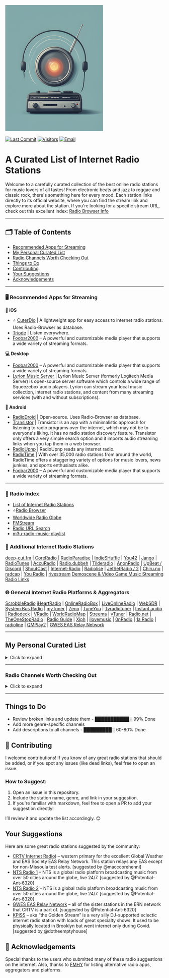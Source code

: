 ![Logo](https://github.com/deroverda/recommended-radio-streams/blob/main/logo_resized_enhanced.png?raw=true)

[![Last Commit](https://img.shields.io/github/last-commit/deroverda/recommended-radio-streams?style=flat-square)](https://github.com/deroverda/recommended-radio-streams)
[![Visitors](https://api.visitorbadge.io/api/VisitorHit?user=deroverda&repo=recommended-radio-streams&countColor=%237B1E7A&style=flat-square)](https://github.com/deroverda/recommended-radio-streams)
[![Email](https://img.shields.io/badge/email-D14836?style=flat-square&logo=gmail&logoColor=white)](mailto:disposablemail@mailbox.org)





# A Curated List of Internet Radio Stations

Welcome to a carefully curated collection of the best online radio stations for music lovers of all tastes! From electronic beats and jazz to reggae and classic rock, there's something here for every mood. Each station links directly to its official website, where you can find the stream link and explore more about the station. If you're looking for a specific stream URL, check out this excellent index: [Radio Browser Info](https://www.radio-browser.info)


---

## 🗂️ Table of Contents
- [Recommended Apps for Streaming](#️-recommended-apps-for-streaming)
- [My Personal Curated List](#my-personal-curated-list)
- [Radio Channels Worth Checking Out](#radio-channels-worth-checking-out)
- [Things to Do](#things-to-do)
- [Contributing](#contributing)
- [Your Suggestions](#your-suggestions)
- [Acknowledgements](#acknowledgements)

---

### 🖥️ **Recommended Apps for Streaming**

**📱 iOS**
- ⭐ [CuterDio](https://cuterdio.com/en) | A lightweight app for easy access to internet radio stations. Uses Radio-Browser as database. 
- [Triode](https://triode.app/) | Listen everywhere.
- [Foobar2000](https://www.foobar2000.org/) – A powerful and customizable media player that supports a wide variety of streaming formats.


**💻 Desktop**
- [Foobar2000](https://www.foobar2000.org/) – A powerful and customizable media player that supports a wide variety of streaming formats.
- [Lyrion Music Server](https://github.com/LMS-Community) | Lyrion Music Server (formerly Logitech Media Server) is open-source server software which controls a wide range of Squeezebox audio players. Lyrion can stream your local music collection, internet radio stations, and content from many streaming services (with and without subscriptions).

**🤖 Android**
- [RadioDroid](https://github.com/segler-alex/RadioDroid) | Open-source. Uses Radio-Browser as database. 
- [Transistor](https://codeberg.org/y20k/transistor) | Transistor is an app with a minimalistic approach for listening to radio programs over the internet, which may not be to everyone's liking. It has no radio station discovery feature. Transistor only offers a very simple search option and it imports audio streaming links when you tap them in a web browser.
- [RadioUpnp](https://play.google.com/store/apps/details?id=com.watea.radio_upnp) | RadioUpnp reads any internet radio.
- [RadioTime](https://play.google.com/store/apps/details?id=com.radiotime.app) | With over 35,000 radio stations from around the world, RadioTime offers a staggering variety of options for music lovers, news junkies, and sports enthusiasts alike.
- [Foobar2000](https://www.foobar2000.org/) – A powerful and customizable media player that supports a wide variety of streaming formats.



---

### 📜 Radio Index

- [List of Internet Radio Stations](https://en.wikipedia.org/wiki/List_of_Internet_radio_stations)
- ⭐[Radio Browser](https://www.radio-browser.info)
- [Worldwide Radio Globe](https://radio.garden/)
- [FMStream](https://fmstream.org)
- [Radio URL Search](https://streamurl.link)
- [m3u-radio-music-playlist](https://junguler.github.io/m3u-radio-music-playlists)

### 🔗 Additional Internet Radio Stations
[deep-cut.fm](https://deep-cut.fm) | [CoreRadio](https://coreradio.online/) | [RadioParadise](https://www.radioparadise.com) | [IndieSHuffle](https://www.indieshuffle.com) | [You42](https://www.you42.com) | [Jango](https://www.jango.com) | [RadioTunes](https://www.radiotunes.com)  | [AccuRadio](https://www.accuradio.com) | [Radio.dubbeh](https://radio.dubbeh.net/) | [Tilderadio](https://tilderadio.org/) | [AnonRadio](https://anonradio.net) | [UpBeat / Discord](https://discord.com) | [ShoutCast](https://www.shoutcast.com) | [Internet-Radio](https://www.internet-radio.com) | [Radiolise](https://radiolise.com) | [JetSetRadio / 2](https://jetsetradio.live/) | [Chiru.no](https://chiru.no) | [radcap](https://www.radcap.ru) | [You Radio](https://play.you.radio/) | [rivestream](https://www.rivestream.com) [Demoscene & Video Game Music Streaming Radio Links](https://mw.rat.bz/davgmsrl/)

### 🌐 General Internet Radio Platforms & Aggregators
[ScrobbleRadio](https://scrobblerad.io/) [iHeartRadio](https://www.iheart.com) | [OnlineRadioBox](https://onlineradiobox.com) | [LiveOnlineRadio](https://www.liveonlineradio.net) | [WebSDR](http://websdr.org/) | [System Bus Radio](https://github.com/fulldecent/system-bus-radio) | [myTuner](https://mytuner-radio.com) | [Zeno](https://zeno.fm) | [TuneYou](https://tuneyou.com) | [Tvradiotuner](https://tvradiotuner.com) | [Instant.audio](https://instant.audio) | [Radiodeck](https://www.radiodeck.com) | [VRadio](https://www.vradio.app) | [WorldRadioMap](https://www.worldradiomap.com) | [Streema](https://streema.com) | [vTuner](https://www.vtuner.com) | [Radio.net](https://www.radio.net) | [TheOneStopRadio](https://theonestopradio.com) | [Radio Guide](https://www.radioguide.fm) | [Xiph](https://xiph.org) | [ilovemusic](https://ilovemusic.de/) | [0nRadio](https://0nradio.com) | [1a Radio](https://1aradio.com) | [radioline](https://www.radioline.co) | [QMPlay2](https://github.com/zaps166/QMPlay2) | [GWES EAS Relay Network](https://gwes-eas.network/listen/)

---

## My Personal Curated List
<details>
  <summary>Click to expand</summary>

### Artist Specific 👑
- **Exclusive Radio - 2pac**: [Link](https://streaming.exclusive.radio/er/2pac/icecast.audio)  
- **Exclusive Radio - ABBA**: [Link](https://streaming.exclusive.radio/er/abba/icecast.audio)  
- **Exclusive Radio - Aretha Franklin**: [Link](https://streaming.exclusive.radio/er/arethafranklin/icecast.audio)  
- **Exclusive Radio - BB King**: [Link](https://streaming.exclusive.radio/er/bbking/icecast.audio)  
- **Exclusive Radio - Bob Marley**: [Link](https://streaming.exclusive.radio/er/bobmarley/icecast.audio)  
- **Exclusive Radio - Creedence Clearwater Revival**: [Link](https://streaming.exclusive.radio/er/creedence/icecast.audio)  
- **Exclusive Radio - Daft Punk**: [Link](https://www.surfmusik.de/m3u/exclusively-daft-punk,20696.m3u)  
- **Exclusive Radio - Ella Fitzgerald**: [Link](https://streaming.exclusive.radio/er/ellafitzgerald/icecast.audio)  
- **Exclusive Radio - Eric Clapton**: [Link](https://streaming.exclusive.radio/er/ericclapton/icecast.audio)  
- **Exclusive Radio - Jimi Hendrix**: [Link](https://streaming.exclusive.radio/er/hendrix/icecast.audio)  
- **Exclusive Radio - John Coltrane**: [Link](http://streaming.exclusive.radio/er/johncoltrane/icecast.audio)  
- **Exclusive Radio - Steely Dan**: [Link](https://streaming.exclusive.radio/er/steelydan/icecast.audio)  
- **Exclusive Radio - Supertramp**: [Link](https://streaming.exclusive.radio/er/supertramp/icecast.audio)  
- **Exclusive Radio - The Beatles**: [Link](http://streaming.exclusive.radio/er/beatles/icecast.audio)  
- **Exclusive Radio - The Police**: [Link](https://streaming.exclusive.radio/er/policehits/icecast.audio)  
- **Exclusive Radio - Van Morrison**: [Link](https://streaming.exclusive.radio/er/vanmorrison/icecast.audio)  
- **Australian Digital Radio Network - Red Hot Chili Peppers**: [Link](http://abm22.com.au:8000/CONTAINER129)  
- **Grateful Dead Radio - WGDR**: [Link](https://www.madmusicradio.com/wgdr)
- **Grateful Dead**: [Link](http://108.163.245.230:8100/stream) | unknown station
- **Virgin Radio Rockstar: Rolling Stones**: [Link](https://icy.unitedradio.it/VirginSpecialEvent.mp3)



---

### Classical 🎻

- **Calm Radio - Symphony**: [Link](https://calmradio.com/channel-guide/classical-music)
- **Calm Radio - Classical Mix**: [Link](https://calmradio.com/channel-guide/classical-music)
- **Calm Radio - Opera**: [Link](https://calmradio.com/channel-guide/classical-music)
- **WFMT Chicago**: [Link](https://www.wfmt.com/) | WFMT has been broadcasting classical music since 1951. Its website says WFMT "strives to entertain, engage, and above all, respect its listeners with a quality and variety of programming found nowhere else." It is also the primary station of the nationally syndicated WFMT Radio Network and a jazz network available to other public radio stations around the U.S. 
- **WBJC Baltimore**: [Link](https://www.wbjc.com/) | WBJC-FM is the classical radio voice of Baltimore City Community College.
- **WMNR**: [Link](https://www.wmnr.org/listen) | WMNR Fine Arts Radio is a public radio station, licensed to the Town of Monroe (Connecticut). We are on air 24/7,  providing classical and classic music via FM signal to much of Connecticut and nearby portions of New York. Our live stream is enjoyed around the world.

---

### Electronic ⚡
- **1.FM - Deep Techno & House**: [Link](https://www.1.fm/stations)
- **Cashmere Radio**: [Link](http://cashmereradio.com) | A Berlin-based station with diverse, experimental electronic music.
- **Dance Wave**: [Link](http://dancewave.com) | Focuses on upbeat electronic dance music.
- **FluxFM - ChillHop**: [Link](http://fluxfm.de/chillhop) | Plays a relaxed mix of hip-hop influenced electronic beats.
- **FluxFM - Hippie Trippy Garden**: [Link](https://www.fluxfm.de/posts/401dece5-d1f7-4d5b-9a50-5a1481758118) | Features psychedelic and experimental electronic music.
- **FluxFM - Sound Of Berlin**: [Link](http://fluxfm.de/sound-of-berlin) | Showcases the electronic music scene of Berlin.
- **FluxFM - Berlin Beach House Radio**: [Link](http://fluxfm.de/berlin-beach-house)  
- **Frisky Deep**: [Link](https://www.friskyradio.com/) | Specializes in deep house and similar electronic styles.
- **Frisky Radio**: [Link](https://www.friskyradio.com/) | A broader mix of various electronic genres.
- **LYL Radio**: [Link](https://lyl.live/) |  An independent station known for diverse and eclectic electronic selections.
- **LuxuriaMusic**: [Link](http://luxuriamusic.com) | Plays retro-futuristic and exotica-influenced electronic music.
- **Octave Radio**: [Link](http://octaveradio.com) | Plays a variety of electronic music, sometimes also categorized as Jazz.
- **OpenLab FM**: [Link](https://openlab.fm) | Broadcasting from Ibiza, this station offers a unique blend of electronic music and visual arts, curated by a roster of creative professionals.
- **NTS Radio - Poolside**: [Link](http://ntslive.co.uk) | Features chill and summery electronic vibes.
- **Radio Caprice - Minimal Tech House**: [Link](http://www.radcap.ru/) | Tech house
- **Skylab Radio**: [Link](http://skylabradio.com) | Known for spacey, ambient, and experimental electronic sounds.
- **Datafruits**: [Link](https://datafruits.fm/) | Focuses on chiptune and video game-inspired electronic music.
- **dublab**: [Link](http://dublab.com) | Features a wide range of experimental and underground electronic music.
- **TEKnival Radio**: [Link](http://teknivalradio.com) | Plays hard-edged techno and rave-inspired electronic music. 
- **Rainwave - All**: [Link](http://rainwave.cc/all) | A mix of different types of video game music including electronic styles.
- **Rainwave - Chiptunes**: [Link](https://rainwave.cc/chiptune/)  | BLEEPS AND BLOOPS, FROM GAMES AND MORE.
- **Italoradio.fm**: [Link](https://italoradio.fm/) | Plays Italo-disco music.
- **Radio ItaloPower!**: [Link](http://italopower.com) | Italodisco hits & rarities.
- **Radio BipTunia**: [Link](https://biptunia.com/) | Plays experimental and quirky electronic music.
- **Shonan Beach FM**: [Link](https://www.beachfm.co.jp/) | Japanese radio station focusing on chilled out electronic and beach vibes.
- **Fnoob Techno**: [Link](https://fnoobtechno.com/) | A dedicated techno station.
- **Nightwave Plaza**: [Link](http://radio.plaza.one/mp3) | Welcome to 24/7 online vaporwave and future funk radio station.

---

### General 📻
- **BBC Radio 6 Music**: [Link](http://as-hls-ww-live.akamaized.net/pool_904/live/ww/bbc_6music/bbc_6music.isml/bbc_6music-audio=320000.m3u8)
- **Birch Street Radio**: [Link](https://jenny.torontocast.com:8172/stream) | adult alternative, classic rock, folk rock, alternative rock, americana, indie rock, progressive rock, singer-songwriters 
- **Doctor Pundit - Yacht Rock Jams**: [Link](https://www.doctorpundit.com/media/) | Yach Rock.  
- **Yacht Rock Miami**: [Link](https://www.yachtrockmiami.com/)  | Yach Rock.  
- **SuperStereo 1 - Yacht Rock**: [Link](https://www.hiresaudio.online/category/radio/) | Yach Rock. 
- **Classic Vinyl HD**: [Link](https://walmradio.com/classic/)  | general
- **KTKE 101.5 FM**: [Link](https://www.truckeetahoeradio.com/) | general station
- **SuperStereo 1+ - Disco, Soul & Funk**: [Link](https://www.hiresaudio.online/category/radio/)  
- **Soho Radio**: [Link](http://sohoradio.com) | A London-based station with a variety of music and talk shows.
- **Technicolor Web Of Sound**: [Link](https://www.techwebsound.com/) | Plays 1960s psychedelic rock and pop. 
- **The Dump**: [Link](http://thedump.com) |  Eclectic mix of various genres and obscure music.
- **The Lake Radio**: [Link](http://thelakeradio.com) | The Lake is a place for music and sounds. The radio stream runs at all hours of the day and is randomized. No one knows what The Lake plays next.
- **The SoCal Sound**: [Link](http://thesocalsound.org) | Features contemporary California rock, pop and indie music. 
- **The Penthouse**: [Link](https://thepenthouse.fm/) | Asoul, r&b and pop music. variety of classic 
- **Time Capsule Show**: [Link](https://ckut.ca/timecapsule/))  
- **Totally Wired Radio**: [Link](http://totallywiredradio.com) |  Plays a mix of indie, punk, and alternative music.
- **181.fm**: [Link](https://www.181.fm/)  
- **Her.st - Propaganda Broadcast**: [Link](https://her.st/radio/) | This station is a 24/7 stream of Her.st Propaganda Broadcast! Conspiracy Theories, Philosophy, and more! Coast to Coast AM archives, Alan Watts lectures, Terence McKenna lectures, and more!
- **J-Club Club Bandstand**: [Link](http://jclubradio.com) | Plays a mix of classic and contemporary Japanese music.
- **KBON**: [Link](https://www.kbon.com/) | Plays a mix of Louisiana-based music.
- **KKJZ-HD88.1**: [Link](https://kkjz.org/) | A public radio station that plays jazz and blues.
- **Le Grigri**: [Link](http://legrigri.com) | Plays a mix of African and Caribbean music.
- **Le Mellotron**: [Link](http://lemellotron.com) | Features a mix of world music, jazz and electronic.
- **Mondo Bongo Radio**: [Link](http://mondobongoradio.com) | Plays a mix of world music, exotica and soul.
- **Mother Earth Radio**: [Link](http://motherearthradio.com) | Plays a mix of nature-themed, acoustic music.
- **Mother Earth Radio - Instrumental**: [Link](http://motherearthradio.com/instrumental)  
- **Mutant Radio**: [Link](http://mutantradio.com) |  Plays an eclectic mix of experimental and alternative music.
- **Nugs Radio**: [Link](http://nugs.net) |  Plays live recordings of rock and jam bands.
- **Pi ano**: [Link](http://stream.p-node.org/piano) |  Piano only. 
- **REYFM**: [Link](https://rey.fm/) | Plays contemporary pop and latin music.
- **Radio France**: [Link](http://www.radiofrance.fr/live) | A French public radio station with a variety of programming.
- **Radio Paradise - Main Mix**: [Link](http://radioparadise.com/main-mix)  
- **Radio Free Phoenix**: [Link](http://radiofreephoenix.com) | general
- **Radio Krimi**: [Link](http://radiokrimi.com) | Plays mystery-themed radio dramas.
- **Retro Soul Radio UK**: [Link](https://www.retrosoulradio.co.uk) | Plays soul music, featuring both classic and contemporary soul tracks.
- **KEXP**: [Link](https://www.kexp.org/listen/) | Highly praised for its exceptional music selection.

---

### Hip-Hop/Rap 🎤
- **90s90s HipHop & Rap**: [Link](http://streams.90s90s.de/hiphop/mp3-192/streams.90s90s.de/) | 90s.
- **181.FM - Old School HipHop/RnB**: [Link](http://listen.181fm.com/181-oldschool_128k.mp3) | Old school.

 
### Jazz 🎷
- **Adroit Jazz Underground**: [Link](https://mytuner-radio.com/sv/radio/adroit-jazz-underground-492026/) | Focuses on underground and less mainstream jazz.
- **Jazz Con Class**: [Link](http://jazzconclass.com) | Jazz Con Class Radio, hosted by Jose Reyes, is a 24/7 online station focused on traditional/classic Jazz from the late 40s to the early 70s. It aims to revive and celebrate Jazz music, which Reyes feels has been overlooked
- **KSDS Jazz 88.3 FM**: [Link](https://www.jazz88.org/) | A public radio station broadcasting classic and contemporary jazz.
- **Radio Suisse Jazz**: [Link](http://radiosuissejazz.ch) | Radio Swiss Jazz is the perfect musical companion: swinging standards from the «Great American Songbook» as well as gems of innovative bebop instrumentalists, supplemented with Latin, Black and World Music, result in the ideal non-stop mix for any time of day or night. 
- **WBGO 88.3**: [Link](http://wbgo.org) | A New York-based public radio station specializing in jazz.
- **WDNA 88.9**: [Link](http://wdna.org) |  Miami-based public radio station focused on jazz and Latin jazz.
- **KEWU-FM (89.5 MHz Jazz 89.5)**: [Link](https://kewuradio.ewu.edu/KEWU_Jazz_89.5) | A public radio station with a focus on jazz.
- **Octave Radio**: [Link](https://octaverecords.out.airtime.pro/octaverecords_a?_ga=2.139116787.1781832620.1687634712-199058362.1687634712) | Also appears in the Electronic category, sometimes plays jazz.

---
  

### Lounge & Chill 🍹🌅🌴
- **1.FM - Costa Del Mar**: [Link](https://www.1.fm/stations) | Vibe out to ambient and lounge music. Costa Del Mar is easy listening inspired by the sea.
- **1.FM - Sax4Love**: [Link](https://www.1.fm/stations) | Sax4Love is dedicated exclusively to Saxophone music and offers you this unique channel: "Smooth Jazz". In this sensual space, you will find a selection of the best "Smooth Jazz" soundtracks performed by the specialists of its kind such as Kim Waters, Eric Darius, Everette Harp and Richard Elliot. Lovers of the Saxophone, this channel is for you!
- **24/7 LoFi Radio**: [Link](https://www.247lofiradio.com/) | LoFi
- **FluxFM - FluxLounge**: [Link](http://fluxfm.de/fluxlounge) | An unexcited mix of soft pop, singer-songwriter and smooth tunes ensures a pleasant feel-good atmosphere. A bubble bath for the ears.
- **Blue Marlin Ibiza**: [Link](http://www.bluemarlinibiza.com/radio/live)  
- **Nordic Lodge**: [Link](https://www.nordiclodgeradio.com/) | Chill-out Music for the Open-Minded Listener
- **Ambient Sleeping Pill**: [Link](https://s.stereoscenic.com/asp-h.m3u) | internet radio streaming music for sleep, meditation or study; for tuning out distractions or simply relaxing; ad-free, beat-free, never too new-age or dark 


---

### Oldies/Classic 📼
- **Pumpkin FM - 1940s radio**: [Link](http://pumpkinfm.com/1940s-stream) | The Old Time Radio Network
- **Pumpkin FM - Radio England**: [Link](http://pumpkinfm.com/radio-england-stream) | The Old Time Radio Network
- **Ultimate Oldies Radio**: [Link](http://ultimateoldiesradio.com) | Musical History of the 50's, 60's, 70's & More!
- **Vintage Obscura Radio**: [Link](http://vintageobscura.com) | Nearly 100,000 music-obsessed researchers scour the internet daily to uncover nearly forgotten music of every genre and category at /r/vintageobscura
- **Radio Nostalgia**: [Link](http://cast1.torontocast.com:1630/stream) | Plays classic pop and music from the 1940's to 1980's.
- **The Retro Attic**: [Link](	https://psn3.prostreaming.net:2199/tunein/theretro.pls) | 50s-70S LOST AND CLASSIC OLDIES
- **Radio Dismuke – 1920’s 1930’s Jazz and Pop**: [Link](http://dismuke.org) | Plays music from the 1920s and 1930s, including jazz and pop classics.

---

### Reggae & Dub 🇯🇲 🟩🟨🟥
- **Dr Dick's Dub Shack**: [Link](http://drdicksdubshack.com) | Bermuda-based online radio station playing all species of dub, downtempo and bass music -  from the classic early analogue dub reggae of the 60s and 70s, through to 80s and 90s digidub, on to year 3000 steppas and future bass music!
- **Alpha Boys School Radio**: [Link](http://alphaboysschoolradio.com) | Every song features at least one past student of the Alpha music programme in Kingston, Jamaica. Founded in 1880, Alpha has helped launch the careers of jazz innovators, ska pioneers and reggae icons. Operated by the Sisters of Mercy of Jamaica, a Catholic order of nuns since 1890, Alpha continues to develop the next generation of music talent.

---

### ⭐**SomaFM**
- **SomaFM - Bossa Beyond**: [Link](https://somafm.com/listen/) - Silky-smooth, laid-back Brazilian-style rhythms of Bossa Nova, Samba and beyond
- **SomaFM - Deep Space One**: [Link](https://somafm.com/listen/) - Deep ambient electronic, experimental and space music. For inner and outer space exploration.
- **SomaFM - Groove Salad**: [Link](https://somafm.com/listen/) | A nicely chilled plate of ambient/downtempo beats and grooves.
- **SomaFM - Groove Salad Classic**: [Link](https://somafm.com/listen/) | The classic (early 2000s) version of a nicely chilled plate of ambient/downtempo beats and grooves.
- **SomaFM - Left Coast 70s**: [Link](https://somafm.com/listen/) | Mellow album rock from the Seventies. Yacht not required.
- **SomaFM - SF Police Scanner**: [Link](https://somafm.com/listen/) | San Francisco Public Safety Scanner Feed
- **SomaFM - Seven Inch Soul**: [Link](https://somafm.com/listen/) | Vintage soul tracks from the original 45 RPM vinyl.
- **SomaFM - ThistleRadio**: [Link](https://somafm.com/listen/) | Exploring music from Celtic roots and branches
- **SomaFM - Suburbs of Goa**: [Link](http://somafm.com/suburbsofgoa)  
- **SomaFM - ALL CHANNELS**: [Link](https://somafm.com/listen/)

---

### World Music 🌍
**African** 🪘🦁
- **Oroko Radio**: [Link](https://oroko.live/) | Afro Indie Radio showcases Indie, Folk, and Soul music. Resident artist Tommy WÁ, a Nigerian-born singer/songwriter, poet, and guitarist, blends Afro Indie acoustics with poetic storytelling. Influenced by his multicultural upbringing and experiences in Nigeria and Ghana, his music reflects a soulful fusion of genres and rich folkloric wisdom. Written in English, Yoruba-influenced dialects, and pidgin, his introspective works offer mutual understanding and emotional closure to listeners.
- **Pan African Space Station**: [Link](https://panafricanspacestation.org.za/) | The Pan African Space Station (PASS), founded by Chimurenga and Neo Muyanga in 2008, is a dynamic platform combining a live radio studio, performance space, research hub, and internet radio station. Operating in transitory spaces, PASS blends sound, music, and words to create new forms of knowledge, inspired by Sun Ra’s philosophy, "There are other worlds out there they never told you about." PASS challenges perceptions of Africa, fosters collective experiences, and explores how we understand and mediate shared human and historical connections.
- **Radio Caprice - Afrobeat**: [Link](http://www.radcap.ru/)
- **Alefa Music - Afrobeat** [Link](https://alefamusic.net/) | Alefamusic is a webradio dedicated to Malagasy music, especially the salegy rhythm. Founded in 2006 in France, it began as a radio show hosted by DJ Gasy Mich and Fabrice Mystone on Aligre FM 93.1 Paris, airing until November 2017. The webradio launched in 2012, continuing the show’s legacy by broadcasting Malagasy music worldwide. Alefamusic is available on its website and platforms like Orange, Freebox TV, Radioking, TuneIn, and more.
- **Afro FM**: [Link](http://stream.zeno.fm/fu367ky6hkeuv)
- **Jazz Afro**: [Link](http://jazz-radio-afro.ice.infomaniak.ch/jazz-radio-afro.mp3)

**Latin/Caribbean** 🌴🎺
- **Gladys Palmera Coleccion**: [Link](http://gladyspalmera.com/coleccion) | Plays a mix of Latin and Spanish music.
- **Isla Negra Upbeat**: [Link](https://www.radio-browser.info/history/af54e7ca-3a45-40cd-8ca8-c5ee9bc4231d) | Radio Isla Negra is a non-profit, non-commercial radio station created by Hernan Rodriguez M in 1999 from the small beach town of Isla Negra, Chile. It has been an unparalleled source of handpicked music from across the musical spectrum. Its mission is to find the best tracks regardless of time, genre, or style. No additives. No sugar added. Just 100% Pure High-Quality Music.
- **Isla Negra Slowbeat**: [Link](https://www.radio-browser.info/history/c3517203-bd27-4019-9ba9-a72a53e4c88f) 

**Other** 🌀
- **Celtic Music Radio**: [Link](https://www.celticmusicradio.net/) | Welcome to Celtic Music Radio 95FM, a community station run by volunteers, broadcasting to Greater Glasgow and the world. We play a wide range of traditional, contemporary, folk, roots, Americana, and world music, supporting emerging acts. With strong ties to Scottish culture and festivals, we offer diverse, high-quality programming. Our loyal listeners tune in via 95FM, DAB, mobile apps, and our website. As a charity, we stay on air through donations, fundraisers, and limited advertising.

---

### Emergency/ATC 🚨✈️
- **Maricopa County - Police (Valley Wide) & DPS (Highway Patrol) - Phoenix, AZ Scanner**: [Link](http://brickcamp.biz:8097/city-scan)
- **Pittsburgh Police, Fire and EMS**: [Link](https://broadcastify.cdnstream1.com/21738)
- **LiveRTC KJFK Tower 2, New York**: [Link](https://www.liveatc.net/play/kjfk9_s.pls)

</details>

---

### Radio Channels Worth Checking Out
<details>
  <summary>Click to expand</summary>

These are some channels I’ve heard are good, but I haven't had the chance to check them all out yet. Feel free to explore and see what suits your taste! most links seem to be dead, manually search for these using the tools above. please report and I'll update.😊
- **1FM Chillout Lounge**: [Link](https://www.1.fm/stations) | Plays chillout, ambient, and relaxing music.
- **113.fm Hits 1997 – Ads**: [Link](https://www.113.fm/) | Plays popular music hits from 1997 along with occasional ads.
- **All Jazz Radio**: [Link](https://www.madmusicradio.com/wjzz) | All jazz.
- **Ambient Sleeping Pill**: [Link](https://ambientsleepingpill.com/) | internet radio streaming music for sleep, meditation or study; for tuning out distractions or simply relaxing; ad-free, beat-free, never too new-age or dark 
- **Antenne Bayern**: [Link](https://www.antenne.de/webradio/) | A German radio station playing a variety of music genres, including pop and classic hits.
- **Antenne Bayern – CoffeeHouse**: [Link](https://www.antenne.de/webradio/coffeemusic) | Features soft, relaxing music for a peaceful coffeehouse atmosphere.
- **Berlin Community Radio**: [Link](https://tunein.com/radio/Berlin-Community-Radio-s209811/) | A community radio station in Berlin offering diverse programming.
- **Beyond the Beat Generation**: [Link](http://www.beyondthebeatgeneration.com/) | Plays jazz and experimental music inspired by the Beat Generation.
- **Blue Marlin Ibiza – Dance/Elect**: [Link](https://www.bluemarlinibiza.com/radio/) | Plays electronic dance music and live DJ mixes from the Blue Marlin Ibiza.
- **Bondi Beach Radio – Sydney**: [Link](https://bondiradio.com.au/) | Broadcasting from Sydney’s Bondi Beach, featuring a mix of music and local news.
- **ChillTraxx – World’s Chillout Channel**: [Link](https://www.chilltrax.com/) | Plays relaxing chillout and downtempo music.
- **CKUT 90.3 Montreal College Community Radio**: [Link](http://ckut.ca) | A community radio station offering diverse programming from McGill University in Montreal.
- **Country Radio – USA**: [Link](https://country-radio.com/) | Plays country music, including classic hits and contemporary tracks.
- **Dublin Digital Radio – Ireland**: [Link](https://listen.dublindigitalradio.com/home) | An eclectic radio station from Dublin offering a mix of indie, electronic, and experimental music.
- **Eurodance Radio**: [Link](https://www.eurodance-radio.com/) | Plays Eurodance music, combining elements of house, techno, and pop.
- **Fine Music Radio 101.3 FM – Cape Town**: [Link](https://www.fmr.co.za/) | A South African radio station featuring classical music and jazz.
- **FIP – France**: [Link](https://www.radiofrance.fr/fip) | A French station with an eclectic playlist, including jazz, world music, and contemporary styles.
- **Folk Alley – Ohio**: [Link](https://folkalley.com/) | Plays folk music from Ohio, including contemporary and traditional songs.
- **Frisky Radio – Chill**: [Link](http://friskyradio.com) | Specializes in chill electronic music.
- **Frisky Radio – Deep**: [Link](https://www.friskyradio.com/) | Plays deep house and ambient electronic music.
- **Frisky Radio – Underground Electronic**: [Link](http://friskyradio.com) | Focuses on underground electronic genres like techno and deep house.
- **Galaxie Radio – Haiti**: [Link](http://galaxieradio.com) | Plays a variety of genres from Haiti, including reggae and kompa music.
- **Galaxie 104.5**: [Link](http://radiogalaxie.com) | Another frequency for Galaxie Radio offering similar Haitian music programming.
- **Irish Pub Radio**: [Link](http://irishpubradio.com) | Plays traditional Irish music, ideal for an Irish pub atmosphere.
- **Jazz 88 – San Diego**: [Link](https://jazz88.org) | A jazz station broadcasting from San Diego.
- **Jazz & Blues Radio – United States**: [Link](https://www.radio.se/s/jazzradio-blues) | Plays a mix of jazz and blues music.
- **Jazz24**: [Link](https://www.jazz24.org/) | A station dedicated to playing smooth and contemporary jazz.
- **JazzFM – UK**: [Link](http://jazzfm.com) | A British radio station focused on jazz, blues, and soul music.
- **KCLR96FM – Kilkenny, Ireland**: [Link](http://kclr96fm.com) | A regional station from Kilkenny, Ireland, offering a mix of music and local news.
- **KCRW 89.9 FM – Los Angeles**: [Link](https://www.kcrw.com/) | A public radio station offering a variety of music, talk, and culture programming.
- **KDHX 88.1 FM – St. Louis**: [Link](http://kdhx.org) | A community radio station in St. Louis offering diverse music and local programming.
- **KEXP – Seattle, University of Washington**: [Link](http://kexp.org) | A popular station from Seattle, offering indie and alternative music.
- **KEXP 90.3 FM – Seattle**: [Link](http://kexp.org) | Another station under the KEXP umbrella, focusing on indie, alternative, and world music.
- **KissFM 2.0 Trance**: [Link](http://kissfm.com) | Plays trance and electronic dance music.
- **KIX Belgium – Talk and Radio**: [Link](https://www.radiokix.be/) | Offers a variety of talk and music programming from Belgium.
- **KNBR 104.5 – KFOG S.F. Talk/Music**: [Link](http://knbr.com) | San Francisco's station blending talk and music programming.
- **KUSF 90.3 FM – San Francisco**: [Link](https://www.kusf.org) | A student-run station from the University of San Francisco offering diverse programming.
- **KUTX 98.9 FM – Austin**: [Link](http://kutx.org) | An Austin-based station offering music, including indie rock and Americana.
- **KUTX 98.9 – Austin UT**: [Link](http://kutx.org) | Another frequency for KUTX offering music programming from the University of Texas at Austin.
- **KZSC 88.1 FM – Santa Cruz**: [Link](http://kzsc.org) | A community radio station from Santa Cruz, California, featuring diverse music.
- **KZSU 90.1 FM – Stanford**: [Link](https://kzsu.stanford.edu/) | A college radio station offering experimental and alternative programming.
- **KZSU Stanford 90.1 FM – Stanford, CA**: [Link](http://kzsu.stanford.edu) | Stanford's student-run radio station offering a mix of music and talk.
- **MacSlon’s Irish Pub Radio**: [Link](http://www.macslons-irish-pub-radio.com/) | Plays Irish folk and traditional music for an authentic pub experience.
- **Mondo Radio – Pop and Jazz**: [Link](http://mondoradio.com) | Features a mix of pop and jazz music.
- **Newtown Radio – Prog – Good Alt. – Brooklyn**: [Link](https://newtownradio.com) | A Brooklyn-based station offering progressive rock and alternative music.
- **Radio Caroline 259 Gold**: [Link](http://radiocaroline.co.uk) | A station broadcasting classic hits, based on the historic Radio Caroline pirate radio.
- **Radio Dismuke – 1920’s 1930’s Jazz and Pop**: [Link](http://dismuke.org) | Plays music from the 1920s and 1930s, including jazz and pop classics.
- **Radio France Internationale – World News**: [Link](http://rfi.org) | Offers news programming with a global perspective.
- **Radio Free Europe/Radio Liberty**: [Link](https://www.rferl.org/) | Provides news and information for countries with limited media freedoms.
- **Radio Galaxie 104.5**: [Link](http://radiogalaxie.com) | Another frequency for Radio Galaxie offering similar Haitian music programming.
- **Radio Marija – Lithuania**: [Link](https://www.marijosradijas.lt/) | A Lithuanian radio station offering religious programming.
- **Radio Nacional de Espana (RNE)**: [Link](https://www.rtve.es/radio) | Spain's national radio station offering news, music, and culture.
- **Radio New Zealand National**: [Link](http://rnz.co.nz) | A public radio station from New Zealand offering news, talk, and music programming.
- **Radio Nova – Ireland**: [Link](https://www.nova.ie/) | Offers rock and alternative music along with news and talk programming.
- **Radio Popolare – Milan, Italy**: [Link](http://radiopopolare.it) | A Milan-based station offering a mix of news, talk, and music.
- **Radio Reverb 97.2 – Brighton UK Community Radio**: [Link](http://radioreverb.com) | A community radio station from Brighton offering a mix of music and talk.
- **Radio Reverb 97.2 FM – Brighton**: [Link](https://www.radioreverb.com/) | Another frequency for Radio Reverb offering similar community radio programming.
- **Radio Subasio – Italy**: [Link](http://radiosubasio.com) | Plays a mix of contemporary and classic Italian pop and rock music.
- **Radio Swiss Jazz**: [Link](https://www.radioswissjazz.ch/en) | A Swiss station focused on jazz music.
- **Ralph Radio – Russia**: [Link](http://ralphradio.ru) | A Russian radio station offering pop and rock music.
- **Resonance 104.4FM – London – Diverse Community Radio**: [Link](https://www.resonancefm.com/) | A London-based community station offering a diverse mix of music and cultural programming.
- **Retro Soul Radio UK**: [Link](https://www.retrosoulradio.co.uk) | Plays soul music, featuring both classic and contemporary soul tracks.
- **Rinse FM – UK**: [Link](http://rinse.fm) | A London-based station focused on underground dance music and urban genres.
- **Rinse FM (Rinse France) – Dance/Urban – London**: [Link](http://rinse.fm) | A French version of Rinse FM with a focus on dance and urban music.
- **RTE Radio 1 – Ireland**: [Link](http://rte.ie) | Ireland's national public radio station, offering a mix of news, talk, and music.
- **Sky Radio 101Fm – Dutch/Netherlands – US Pop**: [Link](https://www.skyradio.nl/) | A Dutch station offering a mix of US pop and contemporary hits.
- **Smooth Jazz Chicago**: [Link](http://smoothjazzchicago.com) | Plays smooth jazz, featuring a variety of classic and contemporary jazz tracks.
- **Taui FM – Tahiti**: [Link](https://theonestopradio.com/radio/taui-fm) | A radio station broadcasting from Tahiti with a mix of local and international music.
- **The Current – Minnesota Public Radio**: [Link](http://thecurrent.org) | Offers a mix of indie rock, pop, and folk music, with a focus on new artists.
- **The Edge Radio – New Zealand**: [Link](http://theedge.co.nz) | Plays contemporary pop, rock, and alternative music from New Zealand.
- **The Jazz Groove**: [Link](https://jazzgroove.org/?channel=mix1) | Focuses on smooth jazz music, including contemporary and classic jazz.
- **Time Capsule Audio Network**: [Link](http://timecapsuleaudio.com) | A nostalgic station playing a variety of classic music and soundtracks.
- **TSF Jazz 89.9 FM – Paris – Jazz, Talk**: [Link](http://tsfjazz.com) | A Paris-based station focusing on jazz, talk shows, and interviews.
- **Tuned In Radio – Classical**: [Link](http://tunedinradio.com) | Plays classical music with a focus on orchestral and chamber pieces.
- **WBEZ 91.5 FM – Chicago**: [Link](http://wbez.org) | A public radio station in Chicago offering news, talk, and music programming.
- **WDR 1Live Plan B**: [Link](http://wdr.de) | A German station offering a mix of music, talk, and entertainment.
- **WFMU – New Jersey**: [Link](http://wfmu.org) | A freeform radio station offering a wide range of music, from rock to experimental.
- **WGBH 89.7 – Boston**: [Link](http://wgbh.org) | A Boston-based public radio station offering classical music and cultural programming.
- **WGBH 99.5 FM – Classical Music**: [Link](http://wgbh.org) | Plays classical music and opera, including local and international performances.
- **WGTR FM – Christian/World Music**: [Link](http://wgtr.fm) | Plays Christian music alongside a selection of world music genres.
- **WLIR 92.7 – New York**: [Link](http://wliwfm.org) | Offers alternative rock, pop, and indie
- **WNYC 93.9 FM – New York**: [Link](http://wnyc.org) | A public radio station offering news, talk, and music programming.
- **WRIR 97.3 – Richmond, VA**: [Link](http://wrir.org) | A community radio station offering a variety of music genres and talk programming.
- **WTJU 91.1 – University of Virginia**: [Link](http://wtju.net) | A college radio station offering diverse programming, from indie to jazz.
- **WXXI 88.5 FM – Rochester**: [Link](http://wxxi.org) | A public radio station offering classical music and cultural programming.
- **WQXR Q2 – New York Public Radio**: [Link](http://wqxr.org) | A part of the New York Public Radio network, offering 24/7 classical music content for its audience.
- **WWOZ 90.7 – New Orleans**: [Link](https://www.wwoz.org/) | A New Orleans-based station broadcasting jazz, blues, and local music, reflecting the vibrant culture of the city.
- **WXYC 89.3FM – Chapel Hill, NC Freeform College Radio**: [Link](https://wxyc.org/) | A freeform radio station from the University of North Carolina at Chapel Hill, offering a diverse range of music and programming.


</details>

--- 

## Things to Do

- Review broken links and update them -  ███████████░ 99% Done
- Add more genre-specific channels
- Add descriptions to all channels - █████████░ 60-80% Done


## 🤝 Contributing

I welcome contributions! If you know of any great radio stations that should be added, or if you spot any issues (like dead links), feel free to open an issue. 

### How to Suggest:
1. Open an issue in this repository.
2. Include the station name, genre, and link in your suggestion.
3. If you're familiar with markdown, feel free to open a PR to add your suggestion directly!

I’ll review it and update the list accordingly. 😊


## Your Suggestions
Here are some great radio stations suggested by the community:

- [CRTV Internet Radio](https://erncrtv.com/)) – western primary for the excellent Global Weather and EAS Society EAS Relay Network. This station relays any EAS except for non-Missoula test alerts. [suggested by @macccorehenni]
- [	NTS Radio 1](https://www.nts.live/1) – NTS is a global radio platform broadcasting music from over 50 cities around the globe, live 24/7. [suggested by @Potential-Ant-6320]
- [	NTS Radio 2](https://www.nts.live/2) – NTS is a global radio platform broadcasting music from over 50 cities around the globe, live 24/7. [suggested by @Potential-Ant-6320]
- [GWES EAS Relay Network](https://gwes-eas.network/listen/) – all of the sister stations in the ERN network that CRTV is a part of. [suggested by @Potential-Ant-6320]
- [KPISS](https://kpiss.fm/) – aka “the Golden Stream” is a very silly DJ-supported eclectic internet radio station with loads of great specialty shows. It used to be physically located in Brooklyn but went internet only during Covid. [suggested by @dotheemptyhouse]

## 🙏 Acknowledgements

Special thanks to the users who submitted many of these radio suggestions on the internet. Also, thanks to [FMHY](https://fmhy.pages.dev/) for listing alternative radio apps, aggregators and platforms. 

